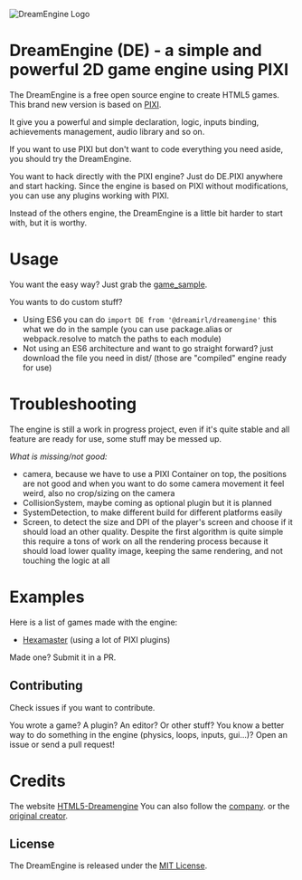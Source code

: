 ![DreamEngine Logo](http://dreamengine.dreamirl.com/assets/imgs/logo.png)

# DreamEngine (DE) - a simple and powerful 2D game engine using PIXI

The DreamEngine is a free open source engine to create HTML5 games.
This brand new version is based on [PIXI](http://www.pixijs.com/).

It give you a powerful and simple declaration, logic, inputs binding, achievements management, audio library and so on.

If you want to use PIXI but don't want to code everything you need aside, you should try the DreamEngine.

You want to hack directly with the PIXI engine? Just do DE.PIXI anywhere and start hacking.
Since the engine is based on PIXI without modifications, you can use any plugins working with PIXI.

Instead of the others engine, the DreamEngine is a little bit harder to start with, but it is worthy.

# Usage

You want the easy way? Just grab the [game_sample](https://github.com/dreamirl/game_sample).

You wants to do custom stuff?

- Using ES6 you can do `import DE from '@dreamirl/dreamengine'` this what we do in the sample (you can use package.alias or webpack.resolve to match the paths to each module)
- Not using an ES6 architecture and want to go straight forward? just download the file you need in dist/ (those are "compiled" engine ready for use)

# Troubleshooting

The engine is still a work in progress project, even if it's quite stable and all feature are ready for use, some stuff may be messed up.

_*What is missing/not good:*_

- camera, because we have to use a PIXI Container on top, the positions are not good and when you want to do some camera movement it feel weird, also no crop/sizing on the camera
- CollisionSystem, maybe coming as optional plugin but it is planned
- SystemDetection, to make different build for different platforms easily
- Screen, to detect the size and DPI of the player's screen and choose if it should load an other quality. Despite the first algorithm is quite simple this require a tons of work on all the rendering process because it should load lower quality image, keeping the same rendering, and not touching the logic at all

# Examples

Here is a list of games made with the engine:

- [Hexamaster](https://inateno.itch.io/hexamaster-tb) (using a lot of PIXI plugins)

Made one? Submit it in a PR.

## Contributing

Check issues if you want to contribute.

You wrote a game? A plugin? An editor? Or other stuff?
You know a better way to do something in the engine (physics, loops, inputs, gui...)?
Open an issue or send a pull request!

# Credits

The website [HTML5-Dreamengine](http://dreamengine.dreamirl.com)
You can also follow the [company](http://twitter.com/dreamirlgames). or the [original creator](http://twitter.com/inateno).

## License

The DreamEngine is released under the [MIT License](http://opensource.org/licenses/MIT).

